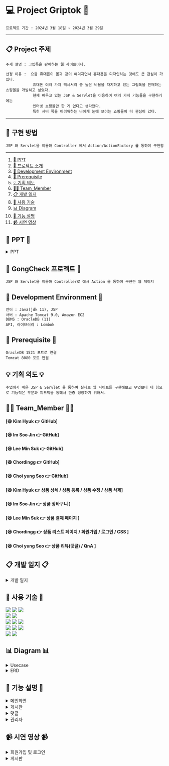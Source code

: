 # 💻 Project Griptok 🛒
```
프로젝트 기간 : 2024년 3월 18일 ~ 2024년 3월 29일
```
***

## 📋 Project 주제
```
주제 설명 : 그립톡을 판매하는 웹 사이트이다.

선정 이유 :  요즘 휴대폰이 몸과 같이 여겨지면서 휴대폰을 디자인하는 것에도 큰 관심이 가있다.
            휴대폰 여러 가지 액세서리 중 높은 비율을 차지하고 있는 그립톡을 판매하는 쇼핑몰을 개발하고 싶었다.
            현재 배우고 있는 JSP & Servlet을 이용하여 여러 가지 기능들을 구현하기에는
            인터넷 쇼핑몰만 한 게 없다고 생각했다.
            특히 서버 쪽을 어려워하는 나에게 눈에 보이는 쇼핑몰이 더 관심이 갔다.
```
<hr>

## 📖 구현 방법
```
JSP 와 Servlet을 이용해 Controller 에서 Action/ActionFactory 를 통하여 구현함
```

<hr>



1. [📂 PPT](#-PPT-)
2. [📖 프로젝트 소개](#-Griptok-프로젝트-)
3. [🔧 Development Environment](#development-environment)
4. [🔔 Prerequisite](#prerequisite)
6. [💡 기획 의도](#기획-의도)
7. [🙋‍♀️ Team_Member](#%EF%B8%8F-team_member-%EF%B8%8F)
8. [📋 개발 일지](#개발-일지)
9. [🔨 사용 기술](#-사용-기술-)
11. [📊 Diagram](#-다이어그램-)
12. [📝 기능 설명](#-기능-설명-)
13. [📹 시연 영상](#-시연-영상-) 


## 📂 PPT 📂

<details><summary>PPT</summary>
      
![image](https://github.com/Chordingg/2024_AWS_JSP_Project_griptok/assets/157094467/14c1a1aa-16ac-4798-b761-47e643832151)
![image](https://github.com/Chordingg/2024_AWS_JSP_Project_griptok/assets/157094467/7f51adcb-87f2-494c-b257-6b09aeb4a6d0)
![image](https://github.com/Chordingg/2024_AWS_JSP_Project_griptok/assets/157094467/49c45790-db17-4554-ab04-e6c227c6a229)
![image](https://github.com/Chordingg/2024_AWS_JSP_Project_griptok/assets/157094467/f278f1f8-acfc-42e8-a9f4-ae5d96c58b03)
![image](https://github.com/Chordingg/2024_AWS_JSP_Project_griptok/assets/157094467/9ae78c38-8e8e-45c0-9e84-db813162c837)
![image](https://github.com/Chordingg/2024_AWS_JSP_Project_griptok/assets/157094467/71229bf9-95d2-403e-9189-f7263958c932)
![image](https://github.com/Chordingg/2024_AWS_JSP_Project_griptok/assets/157094467/15b4807e-9559-4dcc-892e-843a13dcd9c3)
![image](https://github.com/Chordingg/2024_AWS_JSP_Project_griptok/assets/157094467/c9c3ce5b-6f6a-4b5c-9201-d0dc31a7327d)
![image](https://github.com/Chordingg/2024_AWS_JSP_Project_griptok/assets/157094467/9c27733d-6bfd-49c6-84d6-b0e5d7543de6)
![image](https://github.com/Chordingg/2024_AWS_JSP_Project_griptok/assets/157094467/d3fbd2bc-edc1-4b7c-9935-869e998e4727)
![image](https://github.com/Chordingg/2024_AWS_JSP_Project_griptok/assets/157094467/c7de0a81-8f77-4fda-8986-3b4c4fc32cb0)
![image](https://github.com/Chordingg/2024_AWS_JSP_Project_griptok/assets/157094467/f6eb2c1b-c61e-4628-aed9-e668c9bb5dc2)
![image](https://github.com/Chordingg/2024_AWS_JSP_Project_griptok/assets/157094467/6a165459-ea1d-4f40-8d17-b6ad89d14e78)
![image](https://github.com/Chordingg/2024_AWS_JSP_Project_griptok/assets/157094467/214d744f-0e39-4183-9314-76a5f74e00a6)



</details>
      
## 📖 GongCheck 프로젝트 📖
```bash프로젝트 소개
JSP 와 Servlet을 이용해 Controller로 에서 Action 을 통하여 구현한 웹 페이지
```
## 🔧 Development Environment 🔧
```
언어 : Java(jdk 11), JSP
서버 : Apache Tomcat 9.0, Amazon EC2
DBMS : OracleDB (11)
API, 라이브러리 : Lombok
```
## 🔔 Prerequisite 🔔
```
OracleDB 1521 포트로 연결 
Tomcat 8080 포트 연결
```

## 💡 기획 의도 💡
```
수업에서 배운 JSP & Servlet 을 통하여 실제로 웹 사이트를 구현해보고 무엇보다 내 힘으로 기능적은 부분과 피드백을 통해서 한층 성장하기 위해서.
```

## 🙋‍♀️ Team_Member 🙋‍♀️

#### [😆 Kim Hyuk 👉 GitHub]
#### [😆 Im Soo Jin 👉 GitHub]
#### [😆 Lee Min Suk 👉 GitHub]
#### [😆 Chordingg 👉 GitHub]
#### [😆 Choi yung Seo 👉 GitHub]

#### [😆 Kim Hyuk 👉 상품 상세 / 상품 등록 / 상품 수정 / 상품 삭제]
#### [😆 Im Soo Jin 👉 상품 장바구니 ]
#### [😆 Lee Min Suk 👉 상품 결제 페이지 ]
#### [😆 Chordingg 👉 상품 리스트 페이지 / 회원가입 / 로그인 / CSS ]
#### [😆 Choi yung Seo 👉 상품 리뷰(댓글) / QnA ] 


## 📋 개발 일지 📋
<details><summary>개발 일지</summary>
      
 ![image](https://github.com/Chordingg/2024_AWS_JSP_Project_griptok/assets/157094467/0f731777-3070-4491-bb3c-0d207d815a05)
  
</details>

## 🔨 사용 기술 🔨
<div>
<img src="https://img.shields.io/badge/Html5-E34F26?style=flat-square&logo=html5&logoColor=white">
<img src="https://img.shields.io/badge/javascript-F7DF1E?style=flat-square&logo=javascript&logoColor=black">
<img src="https://img.shields.io/badge/css3-1572B6?style=flat-square&logo=CSS3&logoColor=white">
<br>    
<img src="https://img.shields.io/badge/JAVA-C01818?style=flat-square&logo=coffeescript&logoColor=white" />
<img src="https://img.shields.io/badge/MySQL-4479A1?style=flat&logo=MySQL&logoColor=white" />
<br>
<img src="https://img.shields.io/badge/IntelliJ-000000?style=flat-square&logo=intellijidea&logoColor=white" />
<img src="https://img.shields.io/badge/Slack-4A154B?style=flat-square&logo=slack&logoColor=white" />
<img src="https://img.shields.io/badge/StarUML-E25A1C?style=flat-square&logo=apachespark&logoColor=white" />
<br>
<img src="https://img.shields.io/badge/GitHub-181717?style=flat-square&logo=GitHub&logoColor=white" />
<img src="https://img.shields.io/badge/Git-F05032?style=flat-square&logo=git&logoColor=white" />
<img src="https://img.shields.io/badge/Sourcetree-0052CC?style=flat-square&logo=Sourcetree&logoColor=blue" />
<br>
<img src="https://img.shields.io/badge/JSP-E34F26?style=flat-square&logo=JSP&logoColor=white">
<img src="https://img.shields.io/badge/Servlet-E25A1C?style=flat-square&logo=Servlet&logoColor=white" />
<br>
      

## 📊 Diagram 📊

<details><summary>Usecase</summary>
<img src="https://github.com/Chordingg/2024_AWS_JSP_Project_griptok/assets/157094467/8f64bd54-3168-473c-8561-ad97fde61443" />
</details>

<details><summary>ERD</summary>
<img src="https://github.com/Chordingg/2024_AWS_JSP_Project_griptok/assets/157094467/1e777cbc-d841-45fa-b32d-2e4b63417a43" />
</details>


## 📝 기능 설명 📝

<details><summary>메인화면
</summary>
<br/>

### [ 상단 고정 메뉴 ( Header ) ]
- home, 검색, 공지사항, 마이페이지, 게시글의 랭킹, 로그인 등을 볼 수 있는 태그
- 게시물 검색 기능
    - 제목과 내용에 따라 검색 가능
- 로그인이 되어 있지 않은 경우
    - Header에 있는 로그인 버튼을 클릭하여 로그인
- 로그인이 되어 있는 경우
    - 로그인 버튼이 본인의 닉네임을 나타내는 풀 다운 메뉴로 변환
    - 그 풀 다운 메뉴에는 본인 정보를 수정할 수 있으며, 자신이 쓴 글을 볼 수 있음.
    - 로그아웃
- 랭킹에는 한 주마다 가장 많은 조회수, 가장 많은 좋아요수를 받은 게시물들이 나타남.

| 비회원 & 메뉴 |
| --- |
| <img width="1094" alt="image" src="https://github.com/Chunjae-GongCheck/GongCheck/assets/145963704/678dec32-f5fd-45db-91ea-b3fed6235a82"> | 

</br>

| 회원 & 풀다운 메뉴 |
| --- |
| <img width="1081" alt="image" src="https://github.com/Chunjae-GongCheck/GongCheck/assets/145963704/ca0b2ab4-51c3-4f96-8499-62ec77b9e983"> |

<br/>

### [ 검색창 모달 화면 ( Modal ) ]
- 검색 버튼 누르는 즉시 검색할 수 있는 대화상자 열림
- 해당 모달 화면 외에 어느 곳을 누르던 대화상자가 닫히게 설정.

| 검색창 모달 화면 |
| --- |
| <img width="1081" alt="image" src="https://github.com/Chunjae-GongCheck/GongCheck/assets/145524731/ce55ae62-8c43-4aec-9445-3c01e0419b79"> |

<br/>

| 페이지네이션 |
| --- |
| <img width="1081" alt="image" src="https://github.com/Chunjae-GongCheck/GongCheck/assets/145524731/156e5ad2-8ea2-471f-b610-ecd7a4d0a4c5"> |

<br/>

| 회원가입 |
| -- |
| <img src="https://github.com/Chunjae-GongCheck/GongCheck/assets/74610908/eff35fd6-7aa1-4345-b049-133c30ecefe2" width="1081" > |

<br/>

| 로그인 |
| -- |
| <img src="https://github.com/Chunjae-GongCheck/GongCheck/assets/74610908/30b39898-0173-4719-a3dc-f79e25ebecfd" width="1081" > |
<br/>

| 회원정보 수정 |
| -- |
| <img src="https://github.com/Chunjae-GongCheck/GongCheck/assets/74610908/9c0ae289-aee4-4bb9-b698-cb6e162d3e61" width="1081"> |

<br/>


</details>

<details><summary>게시판
</summary>
<br/>   

### [ 공부 인증 게시판 글쓰기 ( Write ) ]
- 글을 작성하여 게시판에 자신이 작성한 글이 올라가도록 함
- 로그인이 되어있는 경우에만 글 작성 가능
    - 비회원의 경우 로그인을 먼저 해야 함
- 글 작성시 제목, 내용 그리고 사진 파일을 필수로 첨부해야 함
    - 사진 파일은 한 장만 첨부 가능하도록 설정
    - 사진은 jpg, png, gif 형식으로 첨부 가능
- 글 등록하기 외에도 내용 다시 작성, 게시물 목록 보기 가능
  </br>

| 게시물 작성 |
| -- |
| <img src="https://github.com/Chunjae-GongCheck/GongCheck/assets/145963704/201d545b-3eec-4b04-b25b-f8c1a763b4c0" width="1081"> |

### [ 공부 인증 게시판 글 수정하기 ( Modify ) ]
- 본인이 작성한 글을 직접 수정할 수 있도록 설정
    - 비회원의 경우 로그인을 먼저 해야 함
    - 다른 회원이 수정하려고 할 때에는 권한이 부여되지 않음
- 수정하기 클릭 시 본인이 작성했던 제목과 내용이 남아있음
    - 사진 파일은 새롭게 첨부해야 함
- 글 등록 외에도 내용 다시 작성, 게시물 목록 보기 가능

<br/>

| 게시물 수정 |
| -- |
| <img src="https://github.com/Chunjae-GongCheck/GongCheck/assets/145963704/f09c2b75-a423-48b5-8e49-a3c2bd60449c" width="1081"> |

### [ 공부 인증 게시판 글 삭제하기 ( Delete ) ]
- 본인이 작성한 글에 대하여 삭제 기능 부여
    - 비회원의 경우 로그인을 먼저 해야 함
    - 다른 회원이 삭하려고 할 때에는 권한이 부여되지 않음
- 삭제하기 클릭 시 의사를 한 번 더 물어보고 삭제하기를 눌렀을 때 해당 글이 게시판 목록에서 사라짐

<br/>

| 게시물 삭제 |
| -- |
| <img src="https://github.com/Chunjae-GongCheck/GongCheck/assets/145963704/5ece4b74-82c7-4caf-bdcd-f85e36b3f805" width="1081"> |

<br/>

</details>

<details><summary>댓글
</summary>
<br/>

### [ 공부 인증 게시판 댓글 쓰기 ( Write ) ]
- 게시물 클릭 후 해당 게시물에 댓글 작성 가능
- 댓글이 없을 시 댓글 리스트 부분에 [등록된 댓글이 없습니다.] 표시
- 로그인이 되어있는 경우에만 글 작성 가능
    - 비회원의 경우 로그인을 먼저 해야 함
- 내용만 입력 할 수 있음


| 댓글 작성 |
| -- |
| <img src="https://github.com/Chunjae-GongCheck/GongCheck/assets/145963612/67433f6b-4073-4f47-8773-65d7070beab6" width="1081"> |

<br/>

### [ 공부 인증 게시판 댓글 수정하기 ( Modify ) ]
- 본인의 댓글만 수정할 수 있음
  - 비회원의 경우 로그인을 먼저 해야 함
  - 다른 회원이 수정하려고 할 때에는 권한이 부여되지 않음
- 수정하기 클릭 시 본인이 작성했던 댓글내용 남아있음
- Reset 클릭 시 작성하고있던 수정내용 초기화
  - 수정 전 기존 내용은 남아있음
- 수정 완료 후 수정일시 추가됨
  - 수정 하지 않은 댓글은 작성일시만 표기되어있음

| 댓글 수정 |
| -- |
| <img src="https://github.com/Chunjae-GongCheck/GongCheck/assets/145963612/93e627b9-e728-4884-b310-1f96a6caf93c" width="1081"> |

<br/>

### [ 공부 인증 게시판 댓글 삭제하기 ( Delete ) ]
- 본인이 작성한 댓글에 대하여 삭제 기능 부여
  - 비회원의 경우 로그인을 먼저 해야 함
  - 다른 회원이 삭제하려고 할 때에는 권한이 부여되지 않음
- 삭제하기 클릭 시 의사를 한 번 더 물어보고 해당 댓글 삭제

| 댓글 삭제 |
| -- |
| <img src="https://github.com/Chunjae-GongCheck/GongCheck/assets/145963612/494177b6-2d3e-4cd2-9f44-92bc45dfd58f" width="1081"> |

<br/>

</details>

<details><summary>관리자
</summary>
 <br/>  

[- 회원수정 및 삭제](https://github.com/Chunjae-GongCheck/GongCheck/blob/0a76af7f2878cfe2a99e633eca6560c931798467/src/main/java/com/gck/admin/controller/AdminDeleteController.java#L26-L53)
<br/>
<img src="https://github.com/Chunjae-GongCheck/GongCheck/assets/145525099/4e77f6b0-96f3-4399-b3bd-ef3e1b843919" width="800px" height="500px">
<br/> 
<img src="https://github.com/Chunjae-GongCheck/GongCheck/assets/145525099/59b7eaa2-aead-4db3-aea4-0acc88d10cad)" width="800px" height="500px">
<br/>
</details>

## 📹 시연 영상 📹

<details><summary>회원가입 및 로그인</summary>

https://github.com/Chunjae-GongCheck/GongCheck/assets/74610908/8bebfc7d-c33f-4c5d-93b2-125751e63f2e

</details>
    
<details><summary>게시판</summary>
    
![board](https://github.com/Chunjae-GongCheck/GongCheck/assets/145525099/a5d45e5a-a7e5-4875-a619-8a5bf00238c5)

</details>
    
